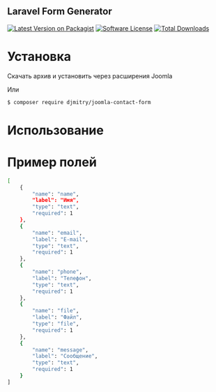
## Laravel Form Generator
[![Latest Version on Packagist](https://img.shields.io/packagist/v/djmitry/joomla-contact-form.svg)](https://packagist.org/packages/djmitry/joomla-contact-form)
[![Software License](https://img.shields.io/packagist/l/djmitry/joomla-contact-form.svg)](LICENSE.md)
[![Total Downloads](https://img.shields.io/packagist/dt/djmitry/joomla-contact-form.svg)](https://packagist.org/packages/djmitry/joomla-contact-form)

# Установка
Скачать архив и установить через расширения Joomla

Или
```bash
$ composer require djmitry/joomla-contact-form
```


# Использование


# Пример полей

```bash
[
    {
        "name": "name",
        "label": "Имя",
        "type": "text",
        "required": 1
    },
    {
        "name": "email",
        "label": "E-mail",
        "type": "text",
        "required": 1
    },
    {
        "name": "phone",
        "label": "Телефон",
        "type": "text",
        "required": 1
    },
    {
        "name": "file",
        "label": "Файл",
        "type": "file",
        "required": 1
    },
    {
        "name": "message",
        "label": "Сообщение",
        "type": "text",
        "required": 1
    }
]
```